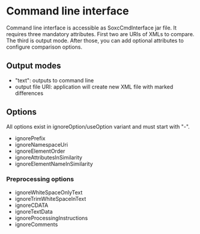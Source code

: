 # Command line interface #

Command line interface is accessible as SoxcCmdInterface jar file. It requires three mandatory attributes. First two are URIs of XMLs to compare. The third is output mode. After those, you can add optional attributes to configure comparison options.

## Output modes ##
  * "text": outputs to command line
  * output file URI: application will create new XML file with marked differences

## Options ##
All options exist in ignoreOption/useOption variant and must start with "-".

  * ignorePrefix
  * ignoreNamespaceUri
  * ignoreElementOrder
  * ignoreAttributesInSimilarity
  * ignoreElementNameInSimilarity

### Preprocessing options ###
  * ignoreWhiteSpaceOnlyText
  * ignoreTrimWhiteSpaceInText
  * ignoreCDATA
  * ignoreTextData
  * ignoreProcessingInstructions
  * ignoreComments